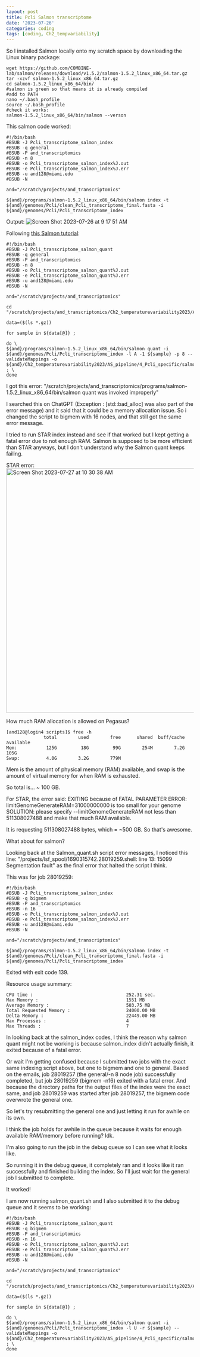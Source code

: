 ```yaml
---
layout: post
title: Pcli Salmon transcriptome
date: '2023-07-26'
categories: coding
tags: [coding, Ch2_tempvariability]
---
```


So I installed Salmon locally onto my scratch space by downloading the Linux binary package:

```{bash}
wget https://github.com/COMBINE-lab/salmon/releases/download/v1.5.2/salmon-1.5.2_linux_x86_64.tar.gz
tar -xzvf salmon-1.5.2_linux_x86_64.tar.gz
cd salmon-1.5.2_linux_x86_64/bin/
#salmon is green so that means it is already compiled
#add to PATH
nano ~/.bash_profile
source ~/.bash_profile
#check it works:
salmon-1.5.2_linux_x86_64/bin/salmon --verson
```

This salmon code worked:
```{bash}
#!/bin/bash
#BSUB -J Pcli_transcriptome_salmon_index
#BSUB -q general
#BSUB -P and_transcriptomics
#BSUB -n 8
#BSUB -o Pcli_transcriptome_salmon_index%J.out
#BSUB -e Pcli_transcriptome_salmon_index%J.err
#BSUB -u and128@miami.edu
#BSUB -N

and="/scratch/projects/and_transcriptomics"

${and}/programs/salmon-1.5.2_linux_x86_64/bin/salmon index -t ${and}/genomes/Pcli/clean_Pcli_transcriptome_final.fasta -i ${and}/genomes/Pcli/Pcli_transcriptome_index
```

Output:
![Screen Shot 2023-07-26 at 9 17 51 AM](https://github.com/ademerlis/ademerlis.github.io/assets/56000927/1acc45ef-e328-483d-a193-6ba5535cc124)

Following [this Salmon tutorial](https://combine-lab.github.io/salmon/getting_started/):

```{bash}
#!/bin/bash
#BSUB -J Pcli_transcriptome_salmon_quant
#BSUB -q general
#BSUB -P and_transcriptomics
#BSUB -n 8
#BSUB -o Pcli_transcriptome_salmon_quant%J.out
#BSUB -e Pcli_transcriptome_salmon_quant%J.err
#BSUB -u and128@miami.edu
#BSUB -N

and="/scratch/projects/and_transcriptomics"

cd "/scratch/projects/and_transcriptomics/Ch2_temperaturevariability2023/AS_pipeline/3_trimmed_fastq_files/Pcli_fastq_files"

data=($(ls *.gz))

for sample in ${data[@]} ;

do \
${and}/programs/salmon-1.5.2_linux_x86_64/bin/salmon quant -i ${and}/genomes/Pcli/Pcli_transcriptome_index -l A -1 ${sample} -p 8 --validateMappings -o ${and}/Ch2_temperaturevariability2023/AS_pipeline/4_Pcli_specific/salmon_quant_files ; \
done
```

I got this error: "/scratch/projects/and_transcriptomics/programs/salmon-1.5.2_linux_x86_64/bin/salmon quant was invoked improperly"

I searched this on ChatGPT (Exception : [std::bad_alloc] was also part of the error message) and it said that it could be a memory allocation issue. So i changed the script to bigmem with 16 nodes, and that still got the same error message.

I tried to run STAR index instead and see if that worked but I kept getting a fatal error due to not enough RAM. Salmon is supposed to be more efficient than STAR anyways, but I don't understand why the Salmon quant keeps failing. 

STAR error:
<img width="654" alt="Screen Shot 2023-07-27 at 10 30 38 AM" src="https://github.com/ademerlis/ademerlis.github.io/assets/56000927/2c0e1eba-928a-45ff-abfe-450aa557abc5">

How much RAM allocation is allowed on Pegasus?

```{bash}
[and128@login4 scripts]$ free -h
              total        used        free      shared  buff/cache   available
Mem:           125G         18G         99G        254M        7.2G        105G
Swap:          4.0G        3.2G        779M
```
Mem is the amount of physical memory (RAM) available, and swap is the amount of virtual memory for when RAM is exhausted.

So total is... ~ 100 GB. 

For STAR, the error said: EXITING because of FATAL PARAMETER ERROR: limitGenomeGenerateRAM=31000000000 is too small for your genome
SOLUTION: please specify --limitGenomeGenerateRAM not less than 511308027488 and make that much RAM available.

It is requesting 511308027488 bytes, which = ~500 GB. So that's awesome. 

What about for salmon? 

Looking back at the Salmon_quant.sh script error messages, I noticed this line: "/projects/lsf_spool/1690315742.28019259.shell: line 13: 15099 Segmentation fault" as the final error that halted the script I think. 

This was for job 28019259:
```{bash}
#!/bin/bash
#BSUB -J Pcli_transcriptome_salmon_index
#BSUB -q bigmem
#BSUB -P and_transcriptomics
#BSUB -n 16
#BSUB -o Pcli_transcriptome_salmon_index%J.out
#BSUB -e Pcli_transcriptome_salmon_index%J.err
#BSUB -u and128@miami.edu
#BSUB -N

and="/scratch/projects/and_transcriptomics"

${and}/programs/salmon-1.5.2_linux_x86_64/bin/salmon index -t ${and}/genomes/Pcli/clean_Pcli_transcriptome_final.fasta -i ${and}/genomes/Pcli/Pcli_transcriptome_index
```

Exited with exit code 139.

Resource usage summary:

    CPU time :                                   252.31 sec.
    Max Memory :                                 1551 MB
    Average Memory :                             503.75 MB
    Total Requested Memory :                     24000.00 MB
    Delta Memory :                               22449.00 MB
    Max Processes :                              4
    Max Threads :                                7


In looking back at the salmon_index codes, I think the reason why salmon quant might not be working is because salmon_index didn't actually finish, it exited because of a fatal error. 

Or wait I'm getting confused because I submitted two jobs with the exact same indexing script above, but one to bigmem and one to general. Based on the emails, job 28019257 (the general/-n 8 node job) successfully completed, but job 28019259 (bigmem -n16) exited with a fatal error. And because the directory paths for the output files of the index were the exact same, and job 28019259 was started after job 28019257, the bigmem code overwrote the general one.

So let's try resubmitting the general one and just letting it run for awhile on its own.

I think the job holds for awhile in the queue because it waits for enough available RAM/memory before running? Idk.

I'm also going to run the job in the debug queue so I can see what it looks like.

So running it in the debug queue, it completely ran and it looks like it ran successfully and finished building the index. So I'll just wait for the general job I submitted to complete.

It worked!

I am now running salmon_quant.sh and I also submitted it to the debug queue and it seems to be working:
```{bash}
#!/bin/bash
#BSUB -J Pcli_transcriptome_salmon_quant
#BSUB -q bigmem
#BSUB -P and_transcriptomics
#BSUB -n 16
#BSUB -o Pcli_transcriptome_salmon_quant%J.out
#BSUB -e Pcli_transcriptome_salmon_quant%J.err
#BSUB -u and128@miami.edu
#BSUB -N

and="/scratch/projects/and_transcriptomics"

cd "/scratch/projects/and_transcriptomics/Ch2_temperaturevariability2023/AS_pipeline/3_trimmed_fastq_files/Pcli_fastq_files"

data=($(ls *.gz))

for sample in ${data[@]} ;

do \
${and}/programs/salmon-1.5.2_linux_x86_64/bin/salmon quant -i ${and}/genomes/Pcli/Pcli_transcriptome_index -l U -r ${sample} --validateMappings -o ${and}/Ch2_temperaturevariability2023/AS_pipeline/4_Pcli_specific/salmon_quant_files ; \
done
```
